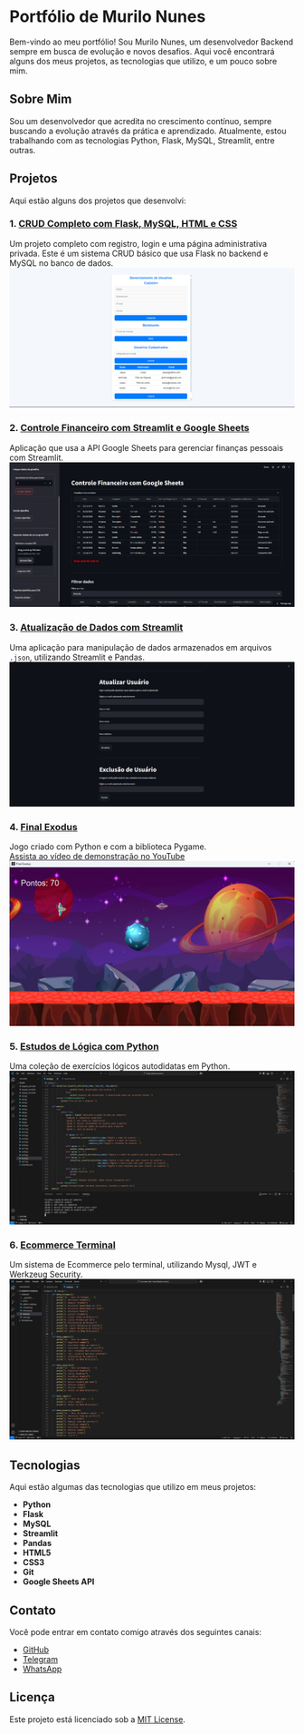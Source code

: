 # Portfólio de Murilo Nunes

Bem-vindo ao meu portfólio! Sou Murilo Nunes, um desenvolvedor Backend sempre em busca de evolução e novos desafios. Aqui você encontrará alguns dos meus projetos, as tecnologias que utilizo, e um pouco sobre mim.

## Sobre Mim

Sou um desenvolvedor que acredita no crescimento contínuo, sempre buscando a evolução através da prática e aprendizado. Atualmente, estou trabalhando com as tecnologias Python, Flask, MySQL, Streamlit, entre outras.

## Projetos

Aqui estão alguns dos projetos que desenvolvi:

### 1. [CRUD Completo com Flask, MySQL, HTML e CSS](https://github.com/Murilonuness/Flask-Web-Crud-Mysql)
Um projeto completo com registro, login e uma página administrativa privada. Este é um sistema CRUD básico que usa Flask no backend e MySQL no banco de dados.
![CRUD com Flask](static/media/projeto1.jpg)

### 2. [Controle Financeiro com Streamlit e Google Sheets](https://github.com/Murilonuness/Controle-Financeiro)
Aplicação que usa a API Google Sheets para gerenciar finanças pessoais com Streamlit.
![Controle-Financeiro](static/media/projeto2.png)

### 3. [Atualização de Dados com Streamlit](https://github.com/Murilonuness/jsonCrud-Streamlit)
Uma aplicação para manipulação de dados armazenados em arquivos `.json`, utilizando Streamlit e Pandas.
![Atualização de Dados](static/media/projeto3.jpg)

### 4. [Final Exodus](https://github.com/Murilonuness/Final-Exodus)  
Jogo criado com Python e com a biblioteca Pygame.  
[Assista ao vídeo de demonstração no YouTube](https://www.youtube.com/watch?v=yhymvDdb1yE)  
![Final Exodus](static/media/projeto4.jpg)

### 5. [Estudos de Lógica com Python](https://github.com/Murilonuness/Estudos-de-Logica-e-Python)
Uma coleção de exercícios lógicos autodidatas em Python.
![Estudos de Lógica](static/media/projeto5.jpg)

### 6. [Ecommerce Terminal](https://github.com/Murilonuness/ecommerce-Terminal)
Um sistema de Ecommerce pelo terminal, utilizando Mysql, JWT e Werkzeug Security.
![Ecommerce Terminal](static/media/projeto6.png)

## Tecnologias

Aqui estão algumas das tecnologias que utilizo em meus projetos:

- **Python**
- **Flask**
- **MySQL**
- **Streamlit**
- **Pandas**
- **HTML5**
- **CSS3**
- **Git**
- **Google Sheets API**

## Contato

Você pode entrar em contato comigo através dos seguintes canais:

- [GitHub](https://github.com/Murilonuness)
- [Telegram](https://t.me/murilonunes)
- [WhatsApp](https://wa.me/+5515991227119)

## Licença

Este projeto está licenciado sob a [MIT License](LICENSE).
